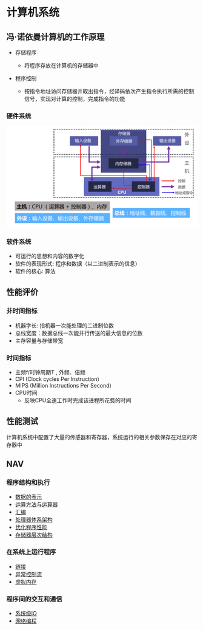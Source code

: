 # 计算机系统

## 冯·诺依曼计算机的工作原理

- 存储程序

  - 将程序存放在计算机的存储器中

- 程序控制

  - 按指令地址访问存储器并取出指令，经译码依次产生指令执行所需的控制信号，实现对计算的控制，完成指令的功能

### 硬件系统

![批注 2020-01-04 153318](/assets/批注%202020-01-04%20153318.png)

### 软件系统

- 可运行的思想和内容的数字化
- 软件的表现形式: 程序和数据（以二进制表示的信息）
- 软件的核心: 算法

## 性能评价

### 非时间指标

- 机器字长: 指机器一次能处理的二进制位数
- 总线宽度：数据总线一次能并行传送的最大信息的位数
- 主存容量与存储带宽

### 时间指标

- 主频f/时钟周期T , 外频、倍频
- CPI (Clock cycles Per Instruction)
- MIPS (Million Instructions Per Second)
- CPU时间
  - 反映CPU全速工作时完成该进程所花费的时间

## 性能测试

计算机系统中配置了大量的传感器和寄存器，系统运行的相关参数保存在对应的寄存器中

## NAV

### 程序结构和执行

- [数据的表示](./程序结构和执行/数据的表示.md)
- [运算方法与运算器](./程序结构和执行/运算方法与运算器.md)
- [汇编](./程序结构和执行/汇编.md)
- [处理器体系架构](./程序结构和执行/处理器体系架构.md)
- [优化程序性能](./程序结构和执行/优化程序性能.md)
- [存储器层次结构](./程序结构和执行/存储器层次结构.md)

### 在系统上运行程序

- [链接](./在系统上运行程序/链接.md)
- [异常控制流](./在系统上运行程序/异常控制流.md)
- [虚拟内存](./在系统上运行程序/虚拟内存.md)

### 程序间的交互和通信

- [系统级IO](./程序间的交互和通信/系统级IO.md)
- [网络编程](./程序间的交互和通信/网络编程.md)
